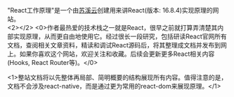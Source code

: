 "React工作原理"是一个由[苏溪云](https://terry-su.github.io)创建用来讲React(版本: 16.8.4)实现原理的网站。  
<2></2>
<0>作者最热爱的技术栈之一就是React，很早之前就打算弄清楚其内部实现原理，从而更自由地使用它。经过很长一段研究，包括研读React官网所有文档，查阅相关文章资料，精读和调试React源码后，将其整理成文档并发布到网上。如果你喜欢这个网站，欢迎关注和收藏。后续会更新更多React相关内容(Hooks, React Router等)。</0>



<!--如果你也对如何实现一个迷你react感兴趣，强烈推荐[react官网教程](https://reactjs.org/docs/implementation-notes.html),-->


<1>整站文档将以先整体再局部、简明概要的结构展现所有内容。值得注意的是，文档不会涉及react-native，而是通过更为常用的react-dom来展现原理。</1>



